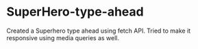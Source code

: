 # SuperHero-type-ahead

Created a Superhero type ahead using fetch API. Tried to make it responsive using media queries as well.
